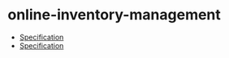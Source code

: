# online-inventory-management

- [Specification](https://github.com/stoleriudaniel/online-inventory-management/blob/main/Scholarly.html)
- [Specification](https://github.com/stoleriudaniel/online-inventory-management/blob/main/Documentation.html)
